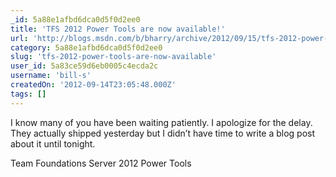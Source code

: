 ```yaml
---
_id: 5a88e1afbd6dca0d5f0d2ee0
title: 'TFS 2012 Power Tools are now available!'
url: 'http://blogs.msdn.com/b/bharry/archive/2012/09/15/tfs-2012-power-tools-are-now-available.aspx'
category: 5a88e1afbd6dca0d5f0d2ee0
slug: 'tfs-2012-power-tools-are-now-available'
user_id: 5a83ce59d6eb0005c4ecda2c
username: 'bill-s'
createdOn: '2012-09-14T23:05:48.000Z'
tags: []
---
```


I know many of you have been waiting patiently.  I apologize for the delay.  They actually shipped yesterday but I didn’t have time to write a blog post about it until tonight.

Team Foundations Server 2012 Power Tools
